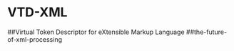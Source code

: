 # VTD-XML
##Virtual Token Descriptor for eXtensible Markup Language 
##the-future-of-xml-processing
